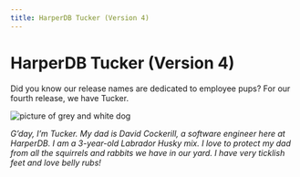 ```yaml
---
title: HarperDB Tucker (Version 4)
---
```


# HarperDB Tucker (Version 4)

Did you know our release names are dedicated to employee pups? For our fourth release, we have Tucker.

![picture of grey and white dog](/img/v4.2/dogs/tucker.png)

_G’day, I’m Tucker. My dad is David Cockerill, a software engineer here at HarperDB. I am a 3-year-old Labrador Husky mix. I love to protect my dad from all the squirrels and rabbits we have in our yard. I have very ticklish feet and love belly rubs!_

